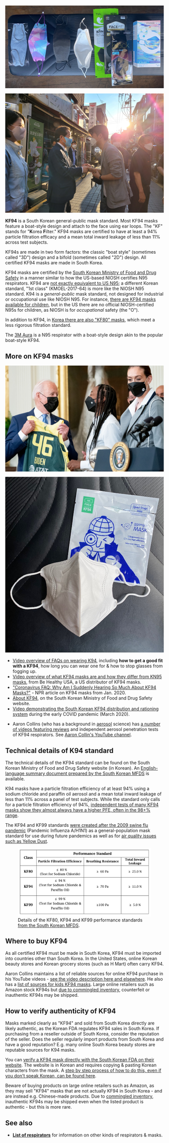 ![Some KF94 masks. Pictured masks are the classic "boat style" KF94. Note that masklab (pictured) is not a certified KF94, but is "KF style." Left to right: masklab, masklab, BOTN large black, masklab, BOTN large black, Bluna Face Fit, LG Airwasher, masklab.](media/kf94-examples.jpg)

![Several individuals wearing KF94 masks while meeting South Korean presidential candidate Hong Joon-pyo on September 19, 2021. Photo [CC-BY-SA 고려](https://commons.wikimedia.org/wiki/File:Hong_Joon-pyo,_Bae_Hyun-jin_in_Jamsil_Saemaeul_Market_\(1\).jpg).](media/Hong_Joon-pyo,_Bae_Hyun-jin_in_Jamsil_Saemaeul_Market.jpg)

**KF94** is a South Korean general-public mask standard. Most KF94 masks feature a boat-style design and attach to the face using ear loops. The "KF" stands for "**K**orea **F**ilter." KF94 masks are certified to have at least a 94% particle filtration efficacy and a mean total inward leakage of less than 11% across test subjects.

KF94s are made in two form factors: the classic "boat style" (sometimes called "3D") design and a bifold (sometimes called "2D") design. All certified KF94 masks are made in South Korea.

KF94 masks are certified by the [South Korean Ministry of Food and Drug Safety](https://mfds.go.kr/eng/brd/m_65/view.do?seq=11&srchFr=&srchTo=&srchWord=&srchTp=&itm_seq_1=0&itm_seq_2=0&multi_itm_seq=0&company_cd=&company_nm=&page=1) in a manner similar to how the US-based NIOSH certifies N95 respirators. KF94 are [not exactly equivalent to US N95](https://multimedia.3m.com/mws/media/1793278O/3m-anz-2020-respiratory-protection-faq-healthcare.pdf); a different Korean standard, "1st class" (KMOEL-2017-64) is more like the NIOSH N95 standard. K94 is a *general-public* mask standard, not designed for industrial or occupational use like NIOSH N95. For instance, [there are KF94 masks available for children](https://www.youtube.com/watch?v=A88AGnN-nwI), but in the US there are no official NIOSH-certified N95s for children, as NIOSH is for *occupational* safety (the "O").

In addition to KF94, in [Korea there are also "KF80" masks](https://www.mfds.go.kr/eng/brd/m_75/view.do?seq=35&srchFr=&srchTo=&srchWord=&srchTp=&itm_seq_1=0&itm_seq_2=0&multi_itm_seq=0&company_cd=&company_nm=&page=1), which meet a less rigorous filtration standard.

The [3M Aura](/3M_Aura) is a N95 respirator with a boat-style design akin to the popular boat-style KF94.

## More on KF94 masks

![KF94 style masks worn by WNBA championship winning team-members at the White House. Official White House photo by Adam Schultz, US government work in public domain, August 23, 2021.](media/white-house-kf94-seattle-storm-2021-8-23.jpg)

![In addition to the iconic boat style (sometimes called "3D") KF94 design, there is also a bifold ("2D") KF94 design.](media/2d-KF94-design.JPG)

-   [Video overview of FAQs on wearing K94](https://www.youtube.com/watch?v=_In-nBP6WkQ), including **how to get a good fit with a KF94**, how long you can wear one for & how to stop glasses from fogging up.
-   [Video overview of what KF94 masks are and how they differ from KN95 masks](https://www.youtube.com/watch?app=desktop&v=hf4fAujzLL0), from Be Healthy USA, a US distributor of KF94 masks.
-   ["Coronavirus FAQ: Why Am I Suddenly Hearing So Much About KF94 Masks?"](https://www.npr.org/sections/goatsandsoda/2021/01/22/959683338/coronavirus-faq-why-am-i-suddenly-hearing-so-much-about-kf94-masks) - NPR article on KF94 masks from Jan. 2020.
-   [About KF94](https://www.mfds.go.kr/eng/brd/m_75/view.do?seq=35&srchFr=&srchTo=&srchWord=&srchTp=&itm_seq_1=0&itm_seq_2=0&multi_itm_seq=0&company_cd=&company_nm=&page=1), on the South Korean Ministry of Food and Drug Safety website.
-   [Video demonstrating the South Korean KF94 distribution and rationing system](https://www.youtube.com/watch?app=desktop&v=katglAKrROI) during the early COVID pandemic (March 2020).

<!-- -->

-   Aaron Collins (who has a background in [aerosol](/Aerosol) science) has [a number of videos featuring reviews](https://www.youtube.com/watch?v=WE5Uo3F2TdU) and independent aerosol penetration tests of KF94 respirators. See [Aaron Collin's YouTube channel](https://www.youtube.com/user/coll0412/videos).

## Technical details of K94 standard

The technical details of the KF94 standard can be found on the South Korean Ministry of Food and Drug Safety website (in Korean). An [English-language summary document prepared by the South Korean MFDS](https://www.mfds.go.kr/brd/m_578/down.do?brd_id=plc0159&seq=41851&data_tp=A&file_seq=1) is available.

K94 masks have a particle filtration efficiency of at least 94% using a sodium chloride and paraffin oil aerosol and a mean total inward leakage of less than 11% across a panel of test subjects. While the standard only calls for a particle filtration efficiency of 94%, [independent tests of many KF94 masks show they almost always have a higher PFE, often in the 98+% range](https://docs.google.com/spreadsheets/d/1M0mdNLpTWEGcluK6hh5LjjcFixwmOG853Ff45d3O-L0/edit).

The KF94 and KF99 standards [were created after the 2009 swine flu pandemic](https://overseas.mofa.go.kr/hk-en/brd/m_1495/down.do?brd_id=8158&seq=761355&data_tp=A&file_seq=2) (Pandemic Influenza A/H1N1) as a general-population mask standard for use during future pandemics as well as for [air quality issues such as Yellow Dust](https://english.seoul.go.kr/policy/welfare-health-security/measures-in-case-of-yellow-dust/).

<figure class="wide"><img src="media/kf94-standard-from-document.png">
<figcaption>Details of the KF80, KF94 and KF99 performance standards <a href="https://www.mfds.go.kr/brd/m_578/down.do?brd_id=plc0159&amp;seq=41851&amp;data_tp=A&amp;file_seq=1">from the South Korean MFDS</a>.</figcaption>
</figure>

## Where to buy KF94

As all certified KF94 must be made in South Korea, KF94 must be imported into countries other than South Korea. In the United States, online Korean beauty stores and Korean grocery stores (such as H Mart) often carry KF94.

Aaron Collins maintains a list of reliable sources for online KF94 purchase in his YouTube videos - [see the video description here and elsewhere](https://www.youtube.com/watch?v=WE5Uo3F2TdU&t=637s). He also has a [list of sources for kids KF94 masks](https://www.youtube.com/watch?v=A88AGnN-nwI). Large online retailers such as Amazon stock KF94s but [due to commingled inventory](https://www.redpoints.com/blog/amazon-commingled-inventory-management/), counterfeit or inauthentic KF94s may be shipped.

## How to verify authenticity of KF94

Masks marked clearly as "KF94" and sold from South Korea directly are likely authentic, as the Korean FDA regulates KF94 sales in South Korea. If purchasing from a reseller outside of South Korea, consider the reputation of the seller. Does the seller regularly import products from South Korea and have a good reputation? E.g. many online South Korea beauty stores are reputable sources for K94 masks.

You can [verify a KF94 mask directly with the South Korean FDA on their website](https://nedrug.mfds.go.kr/pbp/CCBCC01/getList). The website is in Korean and requires copying & pasting Korean characters from the mask. A [step by step process of how to do this, even if you don't speak Korean, can be found here](https://overseas.mofa.go.kr/my-en/brd/m_21422/view.do?seq=110).

Beware of buying products on large online retailers such as Amazon, as they may sell "KF94" masks that are not actually KF94 in South Korea - and are instead e.g. Chinese-made products. Due to [commingled inventory](https://www.redpoints.com/blog/amazon-commingled-inventory-management/), inauthentic KF94s may be shipped even when the listed product is authentic - but this is more rare.

## See also

-   **[List of respirators](/List_of_respirators)** for information on other kinds of respirators & masks.
